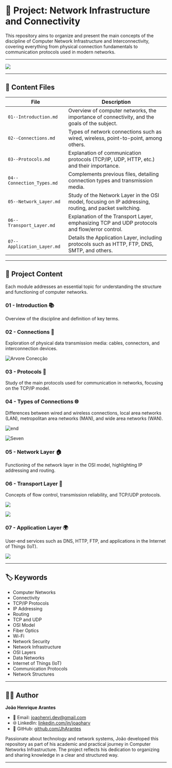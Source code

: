 # 📡 Project: Network Infrastructure and Connectivity

This repository aims to organize and present the main concepts of the discipline of Computer Network Infrastructure and Interconnectivity, covering everything from physical connection fundamentals to communication protocols used in modern networks.

---

![](./IMGs/Cisco/House-Cisco.png)

---

## 📄 Content Files

| File | Description |
|------|-------------|
| `01--Introduction.md` | Overview of computer networks, the importance of connectivity, and the goals of the subject. |
| `02--Connections.md` | Types of network connections such as wired, wireless, point-to-point, among others. |
| `03--Protocols.md` | Explanation of communication protocols (TCP/IP, UDP, HTTP, etc.) and their importance. |
| `04--Connection_Types.md` | Complements previous files, detailing connection types and transmission media. |
| `05--Network_Layer.md` | Study of the Network Layer in the OSI model, focusing on IP addressing, routing, and packet switching. |
| `06--Transport_Layer.md` | Explanation of the Transport Layer, emphasizing TCP and UDP protocols and flow/error control. |
| `07--Application_Layer.md` | Details the Application Layer, including protocols such as HTTP, FTP, DNS, SMTP, and others. |

---

## 📂 Project Content

Each module addresses an essential topic for understanding the structure and functioning of computer networks.

### 01 - Introduction 📚  
Overview of the discipline and definition of key terms.

### 02 - Connections 🔌  
Exploration of physical data transmission media: cables, connectors, and interconnection devices.

![Arvore Conecção](./IMGs/Cisco/Three-CiscoCopy.png)

### 03 - Protocols 📡  
Study of the main protocols used for communication in networks, focusing on the TCP/IP model.

### 04 - Types of Connections 🌐  
Differences between wired and wireless connections, local area networks (LAN), metropolitan area networks (MAN), and wide area networks (WAN).

![end](./IMGs/03/Endereçamento.png)

![Seven](./IMGs/03/7CamadasCopy.png)

### 05 - Network Layer 🏠  
Functioning of the network layer in the OSI model, highlighting IP addressing and routing.

### 06 - Transport Layer 🚚  
Concepts of flow control, transmission reliability, and TCP/UDP protocols.

![](./IMGs/04/Bits-Transporte.png)

![](./IMGs/06/transporte.png)

### 07 - Application Layer 🌍  
User-end services such as DNS, HTTP, FTP, and applications in the Internet of Things (IoT).

![](./IMGs/07/Osicamadas.png)

---

## 🏷️ Keywords

- Computer Networks  
- Connectivity  
- TCP/IP Protocols  
- IP Addressing  
- Routing  
- TCP and UDP  
- OSI Model  
- Fiber Optics  
- Wi-Fi  
- Network Security  
- Network Infrastructure  
- OSI Layers  
- Data Networks  
- Internet of Things (IoT)  
- Communication Protocols  
- Network Structures

---

## 👨‍💻 Author

**João Henrique Arantes**

- 📧 Email: joaohenri.dev@gmail.com  
- 🌐 LinkedIn: [linkedin.com/in/joaoharv](https://www.linkedin.com/in/joaoharv)  
- 💼 GitHub: [github.com/JhArantes](https://github.com/JhArantes)  

Passionate about technology and network systems, João developed this repository as part of his academic and practical journey in Computer Networks Infrastructure. The project reflects his dedication to organizing and sharing knowledge in a clear and structured way.

---

